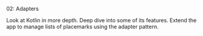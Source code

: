 02: Adapters

Look at Kotlin in more depth. Deep dive into some of its features. Extend the app to manage lists of placemarks using the adapter pattern.
